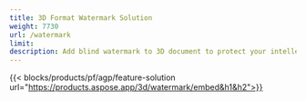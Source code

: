 ```yaml
---
title: 3D Format Watermark Solution 
weight: 7730
url: /watermark
limit: 
description: Add blind watermark to 3D document to protect your intellectual property.
---
```


{{< blocks/products/pf/agp/feature-solution url="https://products.aspose.app/3d/watermark/embed&h1&h2">}} 